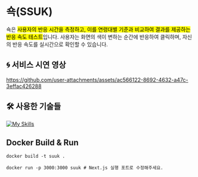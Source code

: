 # 쇽(SSUK)
쇽은 <mark>사용자의 반응 시간을 측정하고, 이를 연령대별 기준과 비교하여 결과를 제공하는 반응 속도 테스트</mark>입니다. 사용자는 화면의 색이 변하는 순간에 반응하여 클릭하며, 자신의 반응 속도를 실시간으로 확인할 수 있습니다. 

## 🌀 서비스 시연 영상
https://github.com/user-attachments/assets/ac566122-8692-4632-a47c-3effac426288

## 🛠 사용한 기술들
[![My Skills](https://skillicons.dev/icons?i=nextjs,styledcomponents,docker,nginx)](https://skillicons.dev)

## Docker Build & Run
    docker build -t suuk .
    
    docker run -p 3000:3000 suuk # Next.js 실행 포트로 수정해주세요. 